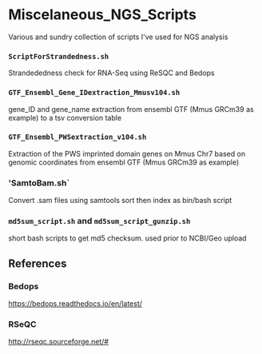 # Miscelaneous_NGS_Scripts
Various and sundry collection of scripts I've used for NGS analysis  


### `ScriptForStrandedness.sh`
Strandededness check for RNA-Seq using ReSQC and Bedops  

### `GTF_Ensembl_Gene_IDextraction_Mmusv104.sh`
gene_ID and gene_name extraction from ensembl GTF (Mmus GRCm39 as example) to a tsv conversion table  

### `GTF_Ensembl_PWSextraction_v104.sh`
Extraction of the PWS imprinted domain genes on Mmus Chr7 based on genomic coordinates from ensembl GTF (Mmus GRCm39 as example)  

### 'SamtoBam.sh`
Convert .sam files using samtools sort then index as bin/bash script

### `md5sum_script.sh` and `md5sum_script_gunzip.sh`
short bash scripts to get md5 checksum. used prior to NCBI/Geo upload  

## References  

### Bedops
https://bedops.readthedocs.io/en/latest/  
### RSeQC
http://rseqc.sourceforge.net/#  


